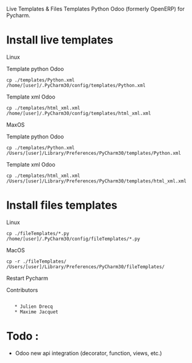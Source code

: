 Live Templates & Files Templates Python Odoo (formerly OpenERP) for Pycharm.

# Install live templates

Linux

Template python Odoo
```
cp ./templates/Python.xml /home/[user]/.PyCharm30/config/templates/Python.xml
```
Template xml Odoo
```
cp ./templates/html_xml.xml /home/[user]/.PyCharm30/config/templates/html_xml.xml
```
MaxOS

Template python Odoo
```
cp ./templates/Python.xml /Users/[user]/Library/Preferences/PyCharm30/templates/Python.xml
```
Template xml Odoo
```
cp ./templates/html_xml.xml /Users/[user]/Library/Preferences/PyCharm30/templates/html_xml.xml
```

# Install files templates

Linux
```
cp ./fileTemplates/*.py /home/[user]/.PyCharm30/config/fileTemplates/*.py
```
MacOS
```
cp -r ./fileTemplates/ /Users/[user]/Library/Preferences/PyCharm30/fileTemplates/
```

Restart Pycharm

Contributors
```

   * Julien Drecq
   * Maxime Jacquet
```

# Todo : 
* Odoo new api integration (decorator, function, views, etc.)
